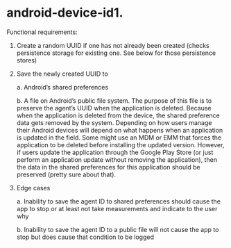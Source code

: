 # android-device-id1. 

Functional requirements:

1. Create a random UUID if one has not already been created (checks persistence storage for existing one. See below for those persistence stores)

2. Save the newly created UUID to
    
    a. Android’s shared preferences
    
    b. A file on Android’s public file system. The purpose of this file is to preserve the agent’s UUID when the application is deleted. Because when the application is deleted from the device, the shared preference data gets removed by the system. Depending on how users manage their Android devices will depend on what happens when an application is updated in the field. Some might use an MDM or EMM that forces the application to be deleted before installing the updated version. However, if users update the application through the Google Play Store (or just perform an application update without removing the application), then the data in the shared preferences for this application should be preserved (pretty sure about that).

3. Edge cases
    
    a. Inability to save the agent ID to shared preferences should cause the app to stop or at least not take measurements and indicate to the user why
    
    b. Inability to save the agent ID to a public file will not cause the app to stop but does cause that condition to be logged
